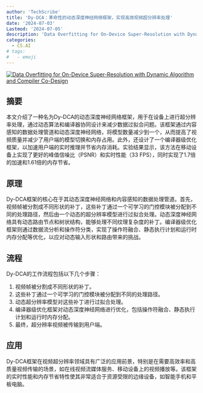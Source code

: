 ```yaml
---
author: 'TechScribe'
title: 'Dy-DCA：革命性的动态深度神经网络框架，实现高效视频超分辨率处理'
date: '2024-07-03'
Lastmod: '2024-07-05'
description: 'Data Overfitting for On-Device Super-Resolution with Dynamic Algorithm and Compiler Co-Design'
categories:
  - CS.AI
# tags:
#   - emoji
---
```


[![Data Overfitting for On-Device Super-Resolution with Dynamic Algorithm and Compiler Co-Design](https://arxiv-research-1301205113.cos.ap-guangzhou.myqcloud.com/images/2407.02813v1.pdf_0.jpg)](https://arxiv.org/abs/2407.02813v1)

## 摘要

本文介绍了一种名为Dy-DCA的动态深度神经网络框架，用于在设备上进行超分辨率处理，通过动态算法和编译器协同设计来减少数据过拟合问题。该框架通过内容感知的数据处理管道和动态深度神经网络，将模型数量减少到一个，从而提高了视频质量并减少了用户端的模型切换和内存占用。此外，还设计了一个编译器级优化框架，以加速用户端的实时推理并节省内存消耗。实验结果显示，该方法在移动设备上实现了更好的峰值信噪比（PSNR）和实时性能（33 FPS），同时实现了1.7倍的加速和1.61倍的内存节省。<!--more-->

## 原理

Dy-DCA框架的核心在于其动态深度神经网络和内容感知的数据处理管道。首先，视频帧被分割成不同形状的补丁，这些补丁通过一个可学习的门控模块被分配到不同的处理路径，然后由一个动态的超分辨率模型进行过拟合处理。动态深度神经网络具有动态路由节点和树状结构，能够处理不同纹理复杂度的补丁。编译器级优化框架则通过数据流分析和操作符分类，实现了操作符融合、静态执行计划和运行时内存分配等优化，以应对动态输入形状和路由带来的挑战。

## 流程

Dy-DCA的工作流程包括以下几个步骤：
1. 视频帧被分割成不同形状的补丁。
2. 这些补丁通过一个可学习的门控模块被分配到不同的处理路径。
3. 动态超分辨率模型对这些补丁进行过拟合处理。
4. 编译器级优化框架对动态深度神经网络进行优化，包括操作符融合、静态执行计划和运行时内存分配。
5. 最终，超分辨率视频被传输到用户端。

## 应用

Dy-DCA框架在视频超分辨率领域具有广泛的应用前景，特别是在需要高效率和高质量视频传输的场景，如在线视频流媒体服务、移动设备上的视频播放等。该框架的实时性能和内存节省特性使其非常适合于资源受限的边缘设备，如智能手机和平板电脑。